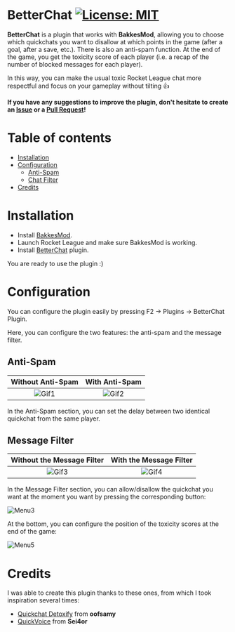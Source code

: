 # BetterChat [![License: MIT](https://img.shields.io/badge/License-MIT-yellow.svg)](https://opensource.org/licenses/MIT)

**BetterChat** is a plugin that works with **BakkesMod**, allowing you to choose which quickchats you want to disallow at which points in the game (after a goal, after a save, etc.). There is also an anti-spam function. At the end of the game, you get the toxicity score of each player (i.e. a recap of the number of blocked messages for each player).

In this way, you can make the usual toxic Rocket League chat more respectful and focus on your gameplay without tilting 👍

**If you have any suggestions to improve the plugin, don't hesitate to create an [Issue](https://github.com/JulienML/BetterChat/issues) or a [Pull Request](https://github.com/JulienML/BetterChat/pulls)!**

# Table of contents

* [Installation](#installation)
* [Configuration](#configuration)
    * [Anti-Spam](#anti-spam)
    * [Chat Filter](#chat-filter)
* [Credits](#credits)

# Installation

- Install [BakkesMod](https://www.bakkesmod.com/download.php).
- Launch Rocket League and make sure BakkesMod is working.
- Install [BetterChat](https://bakkesplugins.com/plugins/view/416) plugin.

You are ready to use the plugin :)

#  Configuration

You can configure the plugin easily by pressing F2 -> Plugins -> BetterChat Plugin.

Here, you can configure the two features: the anti-spam and the message filter.

## Anti-Spam

| Without Anti-Spam | With Anti-Spam |
| :-------------: |:-------------:|
| ![Gif1](https://user-images.githubusercontent.com/108280870/297385991-b60ccd7b-1461-4352-8a42-d5d43518d679.gif) | ![Gif2](https://user-images.githubusercontent.com/108280870/297386150-fafc56e7-0464-4811-8598-7d1d8c21db53.gif) |

In the Anti-Spam section, you can set the delay between two identical quickchat from the same player.

## Message Filter

| Without the Message Filter | With the Message Filter |
| :-------------: |:-------------:|
| ![Gif3](https://user-images.githubusercontent.com/108280870/297386506-b0152ce6-dd2c-41ab-b528-f302037bab8c.gif) | ![Gif4](https://user-images.githubusercontent.com/108280870/297386316-dc14da4c-5fab-49f0-ae75-6e4aec44fe33.gif) |

In the Message Filter section, you can allow/disallow the quickchat you want at the moment you want by pressing the corresponding button:

![Menu3](https://github.com/JulienML/BetterChat/assets/108280870/12da1a67-6017-4221-8529-1a4e5d4140c8)

At the bottom, you can configure the position of the toxicity scores at the end of the game:

![Menu5](https://github.com/JulienML/BetterChat/assets/108280870/4fdb965d-8cb5-4e34-a509-7903a4f9eba5)

# Credits

I was able to create this plugin thanks to these ones, from which I took inspiration several times:
- [Quickchat Detoxify](https://bakkesplugins.com/plugins/view/361) from **oofsamy**
- [QuickVoice](https://bakkesplugins.com/plugins/view/303) from **Sei4or**